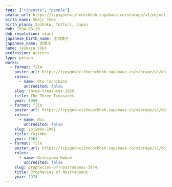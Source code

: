 ```yaml
---
tags: ["cineaste", "people"]
avatar_url: https://tcpyguvhxiihxcocbhoh.supabase.co/storage/v1/object/public/godzilla-cineaste-public/content/people/tsukasa-yoko/tsukasa-yoko.jpg?t=2024-04-02T00%3A20%3A08.136Z
birth_name: Shôji Yôko
birth_place: Saihaku, Tottori, Japan
dob: 1934-08-20
dob_resolution: exact
japanese_birth_name: 庄司葉子
japanese_name: 司葉子
name: Tsukasa Yôko
profession: Actress
type: person
works:
  - format: film
    poster_url: https://tcpyguvhxiihxcocbhoh.supabase.co/storage/v1/object/public/godzilla-cineaste-public/content/films/three-treasures-1959/posters/birth-of-japan-1959.jpg
    roles:
      - name: Oto Tachibana
        uncredited: false
    slug: three-treasures-1959
    title: The Three Treasures
    year: 1959
  - format: film
    poster_url: https://tcpyguvhxiihxcocbhoh.supabase.co/storage/v1/object/public/godzilla-cineaste-public/content/films/yojimbo-1961/posters/yojimbo-1961.jpg
    roles:
      - name: Nui
        uncredited: false
    slug: yojimbo-1961
    title: Yojimbo
    year: 1961
  - format: film
    poster_url: https://tcpyguvhxiihxcocbhoh.supabase.co/storage/v1/object/public/godzilla-cineaste-public/content/films/prophecies-of-nostradamus-1974/posters/prophecies-of-nostradamus-1974.jpg
    roles:
      - name: Nishiyama Nobue
        uncredited: false
    slug: prophecies-of-nostradamus-1974
    title: Prophecies of Nostradamus
    year: 1974
---
```

